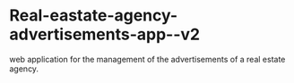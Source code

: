 # Real-eastate-agency-advertisements-app--v2
web application for the management of the advertisements of a real estate agency.
